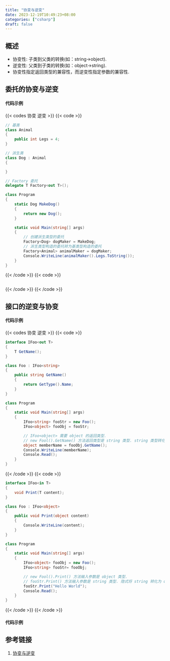 ```yaml
---
title: "协变与逆变"
date: 2023-12-19T10:49:23+08:00
categories: ["csharp"]
draft: false
---
```


## 概述
- 协变性: 子类到父类的转换(如：string->object).
- 逆变性: 父类到子类的转换(如：object->string).
- 协变性指定返回类型的兼容性，而逆变性指定参数的兼容性.

## 

## 委托的协变与逆变
#### 代码示例
{{< codes 协变 逆变 >}}
{{< code >}}
```C#
// 基类
class Animal
{
    public int Legs = 4;
}

// 派生类
class Dog : Animal
{

}

// Factory 委托
delegate T Factory<out T>();

class Program
{
    static Dog MakeDog()
    {
        return new Dog();
    }

    static void Main(string[] args)
    {
        // 创建派生类型的委托
        Factory<Dog> dogMaker = MakeDog;
        // 派生类型构造的委托转为基类型构造的委托
        Factory<Animal> animalMaker = dogMaker;
        Console.WriteLine(animalMaker().Legs.ToString());
    }
}
```
{{< /code >}}
{{< code >}}
```C#

```
{{< /code >}}
{{< /code >}}

## 接口的逆变与协变
#### 代码示例
{{< codes 协变 逆变 >}}
{{< code >}}
```C#
interface IFoo<out T>
{
    T GetName();
}

class Foo : IFoo<string>
{
    public string GetName()
    {
        return GetType().Name;
    }
}

class Program
{
    static void Main(string[] args)
    {
        IFoo<string> fooStr = new Foo();
        IFoo<object> fooObj = fooStr;

        // IFoo<object> 需要 object 的返回类型.
        // new Fool().GetName() 方法返回类型是 string 类型. string 类型转化为 object 类型.
        object memberName = fooObj.GetName();
        Console.WriteLine(memberName);
        Console.Read();
    }
}
```
{{< /code >}}
{{< code >}}
```C#
interface IFoo<in T>
{
    void Print(T content);
}

class Foo : IFoo<object>
{
    public void Print(object content)
    {
        Console.WriteLine(content);
    }
}

class Program
{
    static void Main(string[] args)
    {
        IFoo<object> fooObj = new Foo();
        IFoo<string> fooStr= fooObj;

        // new Fool().Print() 方法输入参数是 object 类型.
        // fooStr.Print() 方法输入参数是 string 类型. 隐式将 string 转化为 object.
        fooStr.Print("Hello World");
        Console.Read();
    }
}
```
{{< /code >}}
{{< /code >}}


#### 代码示例



## 参考链接
1. [协变与逆变](https://segmentfault.com/a/1190000007005115)


